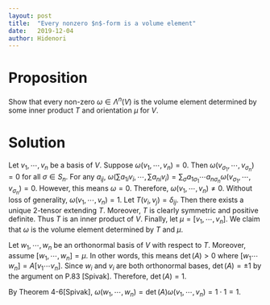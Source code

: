 ```yaml
---
layout: post
title:  "Every nonzero $n$-form is a volume element"
date:   2019-12-04
author: Hidenori
---
```


# Proposition
Show that every non-zero $\omega \in \Lambda^n(V)$ is the volume element determined by some inner product $T$ and orientation $\mu$ for $V$.

# Solution
Let $v_1, \cdots, v_n$ be a basis of $V$.
Suppose $\omega(v_1, \cdots, v_n) = 0$.
Then $\omega(v_{\sigma_1}, \cdots, v_{\sigma_n}) = 0$ for all $\sigma \in S_n$.
For any $a_{ij}$, $\omega(\sum a_{1i} v_i, \cdots, \sum a_{ni} v_i) = \sum_{\sigma} a_{1\sigma_1} \cdots a_{n\sigma_n} \omega(v_{\sigma_1}, \cdots, v_{\sigma_n}) = 0$.
However, this means $\omega = 0$.
Therefore, $\omega(v_1, \cdots, v_n) \ne 0$.
Without loss of generality, $\omega(v_1, \cdots, v_n) = 1$.
Let $T(v_i, v_j) = \delta_{ij}$.
Then there exists a unique 2-tensor extending $T$.
Moreover, $T$ is clearly symmetric and positive definite.
Thus $T$ is an inner product of $V$.
Finally, let $\mu = [v_1, \cdots, v_n]$.
We claim that $\omega$ is the volume element determined by $T$ and $\mu$.

Let $w_1, \cdots, w_n$ be an orthonormal basis of $V$ with respect to $T$.
Moreover, assume $[w_1, \cdots, w_n] = \mu$.
In other words, this means $\det(A) > 0$ where $[w_1 \cdots w_n] = A[v_1 \cdots v_n]$.
Since $w_i$ and $v_i$ are both orthonormal bases, $\det(A) = \pm 1$ by the argument on P.83 [Spivak].
Therefore, $\det(A) = 1$.

By Theorem 4-6[Spivak], $\omega(w_1, \cdots, w_n) = \det(A)\omega(v_1, \cdots, v_n) = 1 \cdot 1 = 1$.
